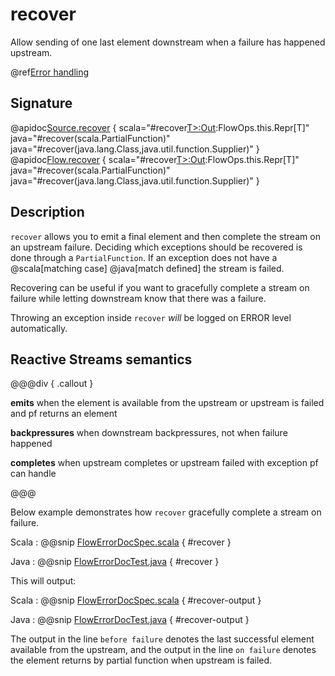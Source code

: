 # recover

Allow sending of one last element downstream when a failure has happened upstream.

@ref[Error handling](../index.md#error-handling)

## Signature

@apidoc[Source.recover](Source) { scala="#recover[T&gt;:Out](pf:PartialFunction[Throwable,T]):FlowOps.this.Repr[T]" java="#recover(scala.PartialFunction)" java="#recover(java.lang.Class,java.util.function.Supplier)" }
@apidoc[Flow.recover](Flow) { scala="#recover[T&gt;:Out](pf:PartialFunction[Throwable,T]):FlowOps.this.Repr[T]" java="#recover(scala.PartialFunction)" java="#recover(java.lang.Class,java.util.function.Supplier)" }


## Description

`recover` allows you to emit a final element and then complete the stream on an upstream failure.
Deciding which exceptions should be recovered is done through a `PartialFunction`. If an exception
does not have a @scala[matching case] @java[match defined] the stream is failed. 

Recovering can be useful if you want to gracefully complete a stream on failure while letting 
downstream know that there was a failure.

Throwing an exception inside `recover` _will_ be logged on ERROR level automatically.

## Reactive Streams semantics

@@@div { .callout }

**emits** when the element is available from the upstream or upstream is failed and pf returns an element

**backpressures** when downstream backpressures, not when failure happened

**completes** when upstream completes or upstream failed with exception pf can handle

@@@

Below example demonstrates how `recover` gracefully complete a stream on failure. 
  
Scala
:   @@snip [FlowErrorDocSpec.scala](/gemini-docs/src/test/scala/docs/stream/FlowErrorDocSpec.scala) { #recover }

Java
:   @@snip [FlowErrorDocTest.java](/gemini-docs/src/test/java/jdocs/stream/FlowErrorDocTest.java) { #recover }

This will output:

Scala
:   @@snip [FlowErrorDocSpec.scala](/gemini-docs/src/test/scala/docs/stream/FlowErrorDocSpec.scala) { #recover-output }

Java
:   @@snip [FlowErrorDocTest.java](/gemini-docs/src/test/java/jdocs/stream/FlowErrorDocTest.java) { #recover-output }

The output in the line `before failure` denotes the last successful element available from the upstream, 
and the output in the line `on failure` denotes the element returns by partial function when upstream is failed.
